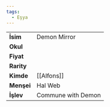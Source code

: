 ```yaml
---
tags:
  - Eşya
---  
```

  
|  |  |  
|---|---|  
| **İsim** | Demon Mirror|  
| **Okul** | |  
| **Fiyat** | |  
| **Rarity** | |  
| **Kimde** | [[Alfons]]|  
| **Menşei** | Hal Web|  
| **İşlev** | Commune with Demon|  
